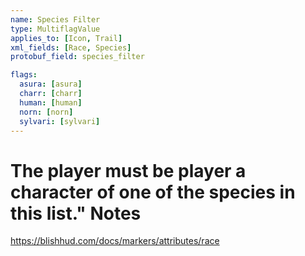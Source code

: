 ```yaml
---
name: Species Filter
type: MultiflagValue
applies_to: [Icon, Trail]
xml_fields: [Race, Species]
protobuf_field: species_filter

flags:
  asura: [asura]
  charr: [charr]
  human: [human]
  norn: [norn]
  sylvari: [sylvari]
---
```

The player must be player a character of one of the species in this list."
Notes
=====
https://blishhud.com/docs/markers/attributes/race